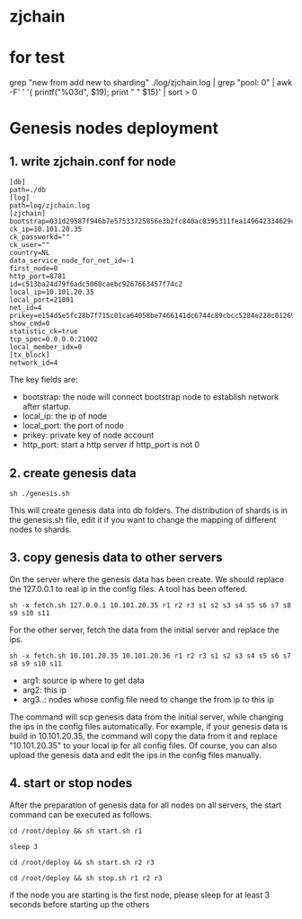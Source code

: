 # zjchain

# for test

grep "new from add new to sharding" ./log/zjchain.log | grep "pool: 0" | awk -F' ' '{ printf("%03d", $19); print " " $15}' | sort > 0

# Genesis nodes deployment

## 1. write zjchain.conf for node

```
[db]
path=./db
[log]
path=log/zjchain.log
[zjchain]
bootstrap=031d29587f946b7e57533725856e3b2fc840ac8395311fea149642334629cd5757:10.101.20.35:11001,03a6f3b7a4a3b546d515bfa643fc4153b86464543a13ab5dd05ce6f095efb98d87:10.101.20.35:12001,031e886027cdf3e7c58b9e47e8aac3fe67c393a155d79a96a0572dd2163b4186f0:10.101.20.35:13001
ck_ip=10.101.20.35
ck_passworkd=""
ck_user=""
country=NL
data_service_node_for_net_id=-1
first_node=0
http_port=8781
id=c513ba24d79f6adc5060caebc9267663457f74c2
local_ip=10.101.20.35
local_port=21001
net_id=4
prikey=e154d5e5fc28b7f715c01ca64058be7466141dc6744c89cbcc5284e228c01269
show_cmd=0
statistic_ck=true
tcp_spec=0.0.0.0:21002
local_member_idx=0
[tx_block]
network_id=4
```

The key fields are:

- bootstrap: the node will connect bootstrap node to establish network after startup.
- local_ip: the ip of node
- local_port: the port of node
- prikey: private key of node account
- http_port: start a http server if http_port is not 0

## 2. create genesis data

```
sh ./genesis.sh
```

This will create genesis data into db folders. The distribution of shards is in the genesis.sh file, edit it if you want to change the mapping of different nodes to shards.

## 3. copy genesis data to other servers

On the server where the genesis data has been create. We should replace the 127.0.0.1 to real ip in the config files. A tool has been offered.
```
sh -x fetch.sh 127.0.0.1 10.101.20.35 r1 r2 r3 s1 s2 s3 s4 s5 s6 s7 s8 s9 s10 s11
```

For the other server, fetch the data from the initial server and replace the ips.

```
sh -x fetch.sh 10.101.20.35 10.101.20.36 r1 r2 r3 s1 s2 s3 s4 s5 s6 s7 s8 s9 s10 s11
```

- arg1: source ip where to get data
- arg2: this ip
- arg3..: nodes whose config file need to change the from ip to this ip

The command will scp genesis data from the initial server, while changing the ips in the config files automatically. For example, if your genesis data is build in 10.101.20.35, the command will copy the data from it and replace "10.101.20.35" to your local ip for all config files.
Of course, you can also upload the genesis data and edit the ips in the config files manually.

## 4. start or stop nodes

After the preparation of genesis data for all nodes on all servers, the start command can be executed as follows.

```
cd /root/deploy && sh start.sh r1

sleep 3

cd /root/deploy && sh start.sh r2 r3
```

```shell
cd /root/deploy && sh stop.sh r1 r2 r3
```

if the node you are starting is the first node, please sleep for at least 3 seconds before starting up the others
